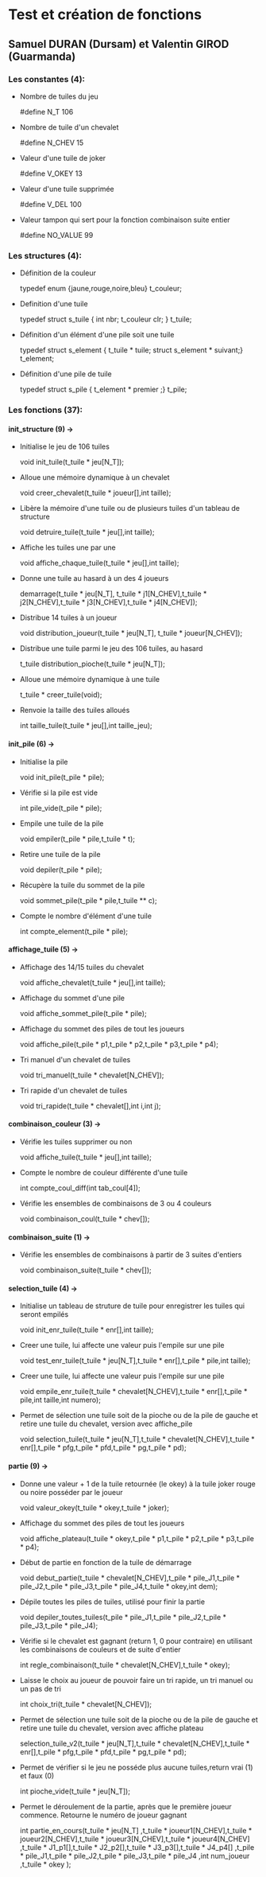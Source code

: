 <doctype html>
  <head>
  <meta charset="utf-8">
  </head>
  <body>
    <h1> Test et création de fonctions </h2>
    <h2> Samuel DURAN (Dursam) et Valentin GIROD (Guarmanda)</h2>
    <h3> Les constantes (4):</h3>
    <ul>
      <li> Nombre de tuiles du jeu</li>
      <p> #define N_T 106</p>
      <li> Nombre de tuile d'un chevalet</li>
      <p> #define N_CHEV 15</p>
      <li> Valeur d'une tuile de joker</li>
      <p> #define V_OKEY 13</p>
      <li> Valeur d'une tuile supprimée</li>
      <p> #define V_DEL 100</p>
      <li> Valeur tampon qui sert pour la fonction combinaison suite entier</li>
      <p> #define NO_VALUE 99</p>
    </ul>
    <h3> Les structures (4):</h3>
    <ul>
      <li> Définition de la couleur</li>
      <p>  typedef enum {jaune,rouge,noire,bleu} t_couleur;</p>
      <li> Definition d'une tuile</li>
      <p> typedef struct s_tuile {
        int nbr;
        t_couleur clr;
      } t_tuile;</p>
      <li> Définition d'un élément d'une pile soit une tuile</li>
      <p> typedef struct s_element { t_tuile * tuile; struct s_element * suivant;} t_element;</p>
      <li> Définition d'une pile de tuile</li>
      <p> typedef struct s_pile { t_element * premier ;} t_pile;</p>
    </ul>
    <h3> Les fonctions (37):</h3>
    <h4> init_structure (9) -></h4>
    <ul>
    <li> Initialise le jeu de 106 tuiles</li>
    <p> void init_tuile(t_tuile * jeu[N_T]);</p>
    <li> Alloue une mémoire dynamique à un chevalet</li>
    <p> void creer_chevalet(t_tuile * joueur[],int taille);</p>
    <li> Libère la mémoire d'une tuile ou de plusieurs tuiles d'un tableau de structure</li>
    <p> void detruire_tuile(t_tuile * jeu[],int taille);</p>
    <li> Affiche les tuiles une par une</li>
    <p> void affiche_chaque_tuile(t_tuile * jeu[],int taille);</p>
    <li> Donne une tuile au hasard à un des 4 joueurs</li>
    <p> demarrage(t_tuile * jeu[N_T], t_tuile * j1[N_CHEV],t_tuile * j2[N_CHEV],t_tuile * j3[N_CHEV],t_tuile * j4[N_CHEV]);</p>
    <li> Distribue 14 tuiles à un joueur</li>
    <p> void distribution_joueur(t_tuile * jeu[N_T], t_tuile * joueur[N_CHEV]);</p>
    <li> Distribue une tuile parmi le jeu des 106 tuiles, au hasard</li>
    <p> t_tuile distribution_pioche(t_tuile * jeu[N_T]);</p>
    <li> Alloue une mémoire dynamique à une tuile</li>
    <p> t_tuile * creer_tuile(void);</p>
    <li> Renvoie la taille des tuiles alloués</li>
    <p> int taille_tuile(t_tuile * jeu[],int taille_jeu);</p>
    </ul>
    <h4> init_pile (6) -></h4>
    <ul>
      <li> Initialise la pile</li>
      <p> void init_pile(t_pile * pile);</p>
      <li> Vérifie si la pile est vide</li>
      <p> int pile_vide(t_pile * pile);</p>
      <li> Empile une tuile de la pile</li>
      <p> void empiler(t_pile * pile,t_tuile * t);</p>
      <li> Retire une tuile de la pile</li>
      <p> void depiler(t_pile * pile);</p>
      <li> Récupère la tuile du sommet de la pile</li>
      <p> void sommet_pile(t_pile * pile,t_tuile ** c);</p>
      <li> Compte le nombre d'élément d'une tuile</li>
      <p> int compte_element(t_pile * pile);</p>
    </ul>
    <h4> affichage_tuile (5) -></h4>
    <ul>
      <li> Affichage des 14/15 tuiles du chevalet</li>
      <p> void affiche_chevalet(t_tuile * jeu[],int taille);</p>
      <li> Affichage du sommet d'une pile</li>
      <p> void affiche_sommet_pile(t_pile * pile);</p>
      <li> Affichage du sommet des piles de tout les joueurs</li>
      <p> void affiche_pile(t_pile * p1,t_pile * p2,t_pile * p3,t_pile * p4);</p>
      <li> Tri manuel d'un chevalet de tuiles</li>
      <p> void tri_manuel(t_tuile * chevalet[N_CHEV]);</p>
      <li> Tri rapide d'un chevalet de tuiles</li>
      <p> void tri_rapide(t_tuile * chevalet[],int i,int j);</p>
    </ul>
    <h4> combinaison_couleur (3) -></h4>
    <ul>
      <li> Vérifie les tuiles supprimer ou non</li>
      <p> void affiche_tuile(t_tuile * jeu[],int taille);</p>
      <li> Compte le nombre de couleur différente d'une tuile</li>
      <p> int compte_coul_diff(int tab_coul[4]);</p>
      <li> Vérifie les ensembles de combinaisons de 3 ou 4 couleurs</li>
      <p> void combinaison_coul(t_tuile * chev[]);</p>
      </ul>
    <h4> combinaison_suite (1) -></h4>
    <ul>
      <li> Vérifie les ensembles de combinaisons à partir de 3 suites d'entiers</li>
      <p> void combinaison_suite(t_tuile * chev[]);</p>
    </ul>
    <h4> selection_tuile (4) -></h4>
    <ul>
      <li> Initialise un tableau de struture de tuile pour enregistrer les tuiles qui seront empilés</li>
      <p> void init_enr_tuile(t_tuile * enr[],int taille);</p>
      <li> Creer une tuile, lui affecte une valeur puis l'empile sur une pile</li>
      <p> void test_enr_tuile(t_tuile * jeu[N_T],t_tuile * enr[],t_pile * pile,int taille);</p>
      <li> Creer une tuile, lui affecte une valeur puis l'empile sur une pile</li>
      <p> void empile_enr_tuile(t_tuile * chevalet[N_CHEV],t_tuile * enr[],t_pile * pile,int taille,int numero);</p>
      <li> Permet de sélection une tuile soit de la pioche ou de la pile de gauche et retire une tuile du chevalet, version avec affiche_pile</li>
      <p> void selection_tuile(t_tuile * jeu[N_T],t_tuile * chevalet[N_CHEV],t_tuile * enr[],t_pile * pfg,t_pile * pfd,t_pile * pg,t_pile * pd);</p>
    </ul>
    <h4> partie (9) -></h4>
    <ul>
      <li> Donne une valeur + 1 de la tuile retournée (le okey) à la tuile joker rouge ou noire posséder par le joueur</li>
      <p> void valeur_okey(t_tuile * okey,t_tuile * joker);</p>
      <li> Affichage du sommet des piles de tout les joueurs</li>
      <p> void affiche_plateau(t_tuile * okey,t_pile * p1,t_pile * p2,t_pile * p3,t_pile * p4);</p>
      <li> Début de partie en fonction de la tuile de démarrage</li>
      <p> void debut_partie(t_tuile * chevalet[N_CHEV],t_pile * pile_J1,t_pile * pile_J2,t_pile * pile_J3,t_pile * pile_J4,t_tuile * okey,int dem);</p>
      <li> Dépile toutes les piles de tuiles, utilisé pour finir la partie</li>
      <p> void depiler_toutes_tuiles(t_pile * pile_J1,t_pile * pile_J2,t_pile * pile_J3,t_pile * pile_J4);</p>
      <li> Vérifie si le chevalet est gagnant (return 1, 0 pour contraire) en utilisant les combinaisons de couleurs et de suite d'entier</li>
      <p> int regle_combinaison(t_tuile * chevalet[N_CHEV],t_tuile * okey);</p>
      <li> Laisse le choix au joueur de pouvoir faire un tri rapide, un tri manuel ou un pas de tri</li>
      <p> int choix_tri(t_tuile * chevalet[N_CHEV]);</p>
      <li> Permet de sélection une tuile soit de la pioche ou de la pile de gauche et retire une tuile du chevalet, version avec affiche plateau</li>
      <p> selection_tuile_v2(t_tuile * jeu[N_T],t_tuile * chevalet[N_CHEV],t_tuile * enr[],t_pile * pfg,t_pile * pfd,t_pile * pg,t_pile * pd);</p>
      <li> Permet de vérifier si le jeu ne posséde plus aucune tuiles,return vrai (1) et faux (0)</li>
      <p> int pioche_vide(t_tuile * jeu[N_T]);</p>
      <li> Permet le déroulement de la partie, après que le première joueur commence. Retourne le numéro de joueur gagnant</li>
      <p> int  partie_en_cours(t_tuile * jeu[N_T]
                                             ,t_tuile * joueur1[N_CHEV],t_tuile * joueur2[N_CHEV],t_tuile * joueur3[N_CHEV],t_tuile * joueur4[N_CHEV]
                                             ,t_tuile * J1_p1[],t_tuile * J2_p2[],t_tuile * J3_p3[],t_tuile * J4_p4[]
                                             ,t_pile * pile_J1,t_pile * pile_J2,t_pile * pile_J3,t_pile * pile_J4
                                             ,int num_joueur
                                             ,t_tuile * okey
                                              );</p>
    </ul>
  </body>
</html>
